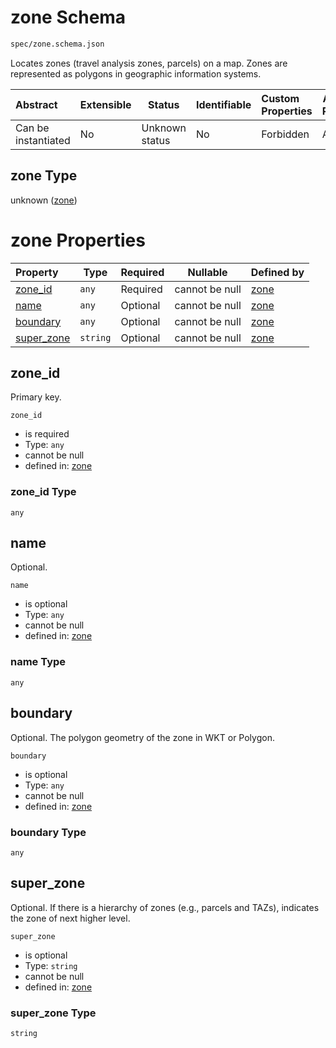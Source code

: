 # zone Schema

```txt
spec/zone.schema.json
```

Locates zones (travel analysis zones, parcels) on a map. Zones are represented as polygons in geographic information systems.


| Abstract            | Extensible | Status         | Identifiable | Custom Properties | Additional Properties | Access Restrictions | Defined In                                                            |
| :------------------ | ---------- | -------------- | ------------ | :---------------- | --------------------- | ------------------- | --------------------------------------------------------------------- |
| Can be instantiated | No         | Unknown status | No           | Forbidden         | Allowed               | none                | [zone.schema.json](../../out/zone.schema.json "open original schema") |

## zone Type

unknown ([zone](zone.md))

# zone Properties

| Property                  | Type     | Required | Nullable       | Defined by                                                                           |
| :------------------------ | -------- | -------- | -------------- | :----------------------------------------------------------------------------------- |
| [zone_id](#zone_id)       | `any`    | Required | cannot be null | [zone](zone-properties-zone_id.md "spec/zone.schema.json#/properties/zone_id")       |
| [name](#name)             | `any`    | Optional | cannot be null | [zone](zone-properties-name.md "spec/zone.schema.json#/properties/name")             |
| [boundary](#boundary)     | `any`    | Optional | cannot be null | [zone](zone-properties-boundary.md "spec/zone.schema.json#/properties/boundary")     |
| [super_zone](#super_zone) | `string` | Optional | cannot be null | [zone](zone-properties-super_zone.md "spec/zone.schema.json#/properties/super_zone") |

## zone_id

Primary key.


`zone_id`

-   is required
-   Type: `any`
-   cannot be null
-   defined in: [zone](zone-properties-zone_id.md "spec/zone.schema.json#/properties/zone_id")

### zone_id Type

`any`

## name

Optional.


`name`

-   is optional
-   Type: `any`
-   cannot be null
-   defined in: [zone](zone-properties-name.md "spec/zone.schema.json#/properties/name")

### name Type

`any`

## boundary

Optional. The polygon geometry of the zone in WKT or Polygon.


`boundary`

-   is optional
-   Type: `any`
-   cannot be null
-   defined in: [zone](zone-properties-boundary.md "spec/zone.schema.json#/properties/boundary")

### boundary Type

`any`

## super_zone

Optional. If there is a hierarchy of zones (e.g., parcels and TAZs), indicates the zone of next higher level.


`super_zone`

-   is optional
-   Type: `string`
-   cannot be null
-   defined in: [zone](zone-properties-super_zone.md "spec/zone.schema.json#/properties/super_zone")

### super_zone Type

`string`
